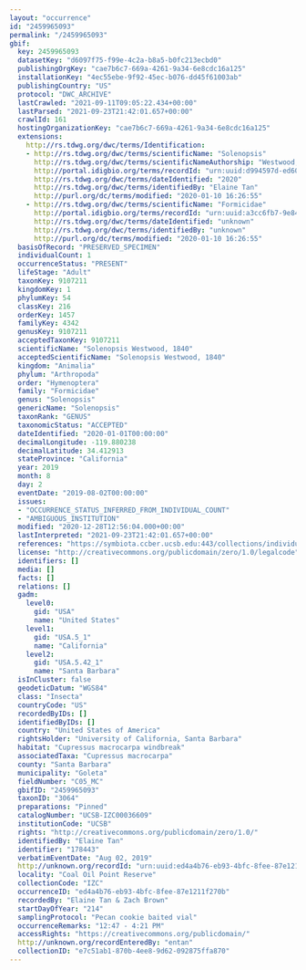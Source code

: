 ```yaml
---
layout: "occurrence"
id: "2459965093"
permalink: "/2459965093"
gbif:
  key: 2459965093
  datasetKey: "d6097f75-f99e-4c2a-b8a5-b0fc213ecbd0"
  publishingOrgKey: "cae7b6c7-669a-4261-9a34-6e8cdc16a125"
  installationKey: "4ec55ebe-9f92-45ec-b076-dd45f61003ab"
  publishingCountry: "US"
  protocol: "DWC_ARCHIVE"
  lastCrawled: "2021-09-11T09:05:22.434+00:00"
  lastParsed: "2021-09-23T21:42:01.657+00:00"
  crawlId: 161
  hostingOrganizationKey: "cae7b6c7-669a-4261-9a34-6e8cdc16a125"
  extensions:
    http://rs.tdwg.org/dwc/terms/Identification:
    - http://rs.tdwg.org/dwc/terms/scientificName: "Solenopsis"
      http://rs.tdwg.org/dwc/terms/scientificNameAuthorship: "Westwood, 1840"
      http://portal.idigbio.org/terms/recordId: "urn:uuid:d994597d-ed60-4385-b551-1fa82df63588"
      http://rs.tdwg.org/dwc/terms/dateIdentified: "2020"
      http://rs.tdwg.org/dwc/terms/identifiedBy: "Elaine Tan"
      http://purl.org/dc/terms/modified: "2020-01-10 16:26:55"
    - http://rs.tdwg.org/dwc/terms/scientificName: "Formicidae"
      http://portal.idigbio.org/terms/recordId: "urn:uuid:a3cc6fb7-9e84-453e-a539-019e1371ecaa"
      http://rs.tdwg.org/dwc/terms/dateIdentified: "unknown"
      http://rs.tdwg.org/dwc/terms/identifiedBy: "unknown"
      http://purl.org/dc/terms/modified: "2020-01-10 16:26:55"
  basisOfRecord: "PRESERVED_SPECIMEN"
  individualCount: 1
  occurrenceStatus: "PRESENT"
  lifeStage: "Adult"
  taxonKey: 9107211
  kingdomKey: 1
  phylumKey: 54
  classKey: 216
  orderKey: 1457
  familyKey: 4342
  genusKey: 9107211
  acceptedTaxonKey: 9107211
  scientificName: "Solenopsis Westwood, 1840"
  acceptedScientificName: "Solenopsis Westwood, 1840"
  kingdom: "Animalia"
  phylum: "Arthropoda"
  order: "Hymenoptera"
  family: "Formicidae"
  genus: "Solenopsis"
  genericName: "Solenopsis"
  taxonRank: "GENUS"
  taxonomicStatus: "ACCEPTED"
  dateIdentified: "2020-01-01T00:00:00"
  decimalLongitude: -119.880238
  decimalLatitude: 34.412913
  stateProvince: "California"
  year: 2019
  month: 8
  day: 2
  eventDate: "2019-08-02T00:00:00"
  issues:
  - "OCCURRENCE_STATUS_INFERRED_FROM_INDIVIDUAL_COUNT"
  - "AMBIGUOUS_INSTITUTION"
  modified: "2020-12-28T12:56:04.000+00:00"
  lastInterpreted: "2021-09-23T21:42:01.657+00:00"
  references: "https://symbiota.ccber.ucsb.edu:443/collections/individual/index.php?occid=178443"
  license: "http://creativecommons.org/publicdomain/zero/1.0/legalcode"
  identifiers: []
  media: []
  facts: []
  relations: []
  gadm:
    level0:
      gid: "USA"
      name: "United States"
    level1:
      gid: "USA.5_1"
      name: "California"
    level2:
      gid: "USA.5.42_1"
      name: "Santa Barbara"
  isInCluster: false
  geodeticDatum: "WGS84"
  class: "Insecta"
  countryCode: "US"
  recordedByIDs: []
  identifiedByIDs: []
  country: "United States of America"
  rightsHolder: "University of California, Santa Barbara"
  habitat: "Cupressus macrocarpa windbreak"
  associatedTaxa: "Cupressus macrocarpa"
  county: "Santa Barbara"
  municipality: "Goleta"
  fieldNumber: "C05_MC"
  gbifID: "2459965093"
  taxonID: "3064"
  preparations: "Pinned"
  catalogNumber: "UCSB-IZC00036609"
  institutionCode: "UCSB"
  rights: "http://creativecommons.org/publicdomain/zero/1.0/"
  identifiedBy: "Elaine Tan"
  identifier: "178443"
  verbatimEventDate: "Aug 02, 2019"
  http://unknown.org/recordId: "urn:uuid:ed4a4b76-eb93-4bfc-8fee-87e1211f270b"
  locality: "Coal Oil Point Reserve"
  collectionCode: "IZC"
  occurrenceID: "ed4a4b76-eb93-4bfc-8fee-87e1211f270b"
  recordedBy: "Elaine Tan & Zach Brown"
  startDayOfYear: "214"
  samplingProtocol: "Pecan cookie baited vial"
  occurrenceRemarks: "12:47 - 4:21 PM"
  accessRights: "https://creativecommons.org/publicdomain/"
  http://unknown.org/recordEnteredBy: "entan"
  collectionID: "e7c51ab1-870b-4ee8-9d62-092875ffa870"
---
```

